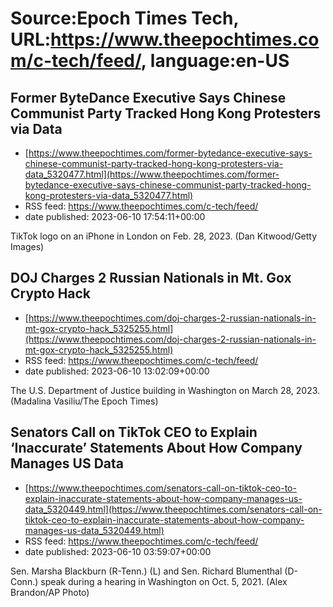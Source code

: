# Source:Epoch Times Tech, URL:https://www.theepochtimes.com/c-tech/feed/, language:en-US

## Former ByteDance Executive Says Chinese Communist Party Tracked Hong Kong Protesters via Data
 - [https://www.theepochtimes.com/former-bytedance-executive-says-chinese-communist-party-tracked-hong-kong-protesters-via-data_5320477.html](https://www.theepochtimes.com/former-bytedance-executive-says-chinese-communist-party-tracked-hong-kong-protesters-via-data_5320477.html)
 - RSS feed: https://www.theepochtimes.com/c-tech/feed/
 - date published: 2023-06-10 17:54:11+00:00

TikTok logo on an iPhone in London on Feb. 28, 2023. (Dan Kitwood/Getty Images)

## DOJ Charges 2 Russian Nationals in Mt. Gox Crypto Hack
 - [https://www.theepochtimes.com/doj-charges-2-russian-nationals-in-mt-gox-crypto-hack_5325255.html](https://www.theepochtimes.com/doj-charges-2-russian-nationals-in-mt-gox-crypto-hack_5325255.html)
 - RSS feed: https://www.theepochtimes.com/c-tech/feed/
 - date published: 2023-06-10 13:02:09+00:00

The U.S. Department of Justice building in Washington on March 28, 2023. (Madalina Vasiliu/The Epoch Times)

## Senators Call on TikTok CEO to Explain ‘Inaccurate’ Statements About How Company Manages US Data
 - [https://www.theepochtimes.com/senators-call-on-tiktok-ceo-to-explain-inaccurate-statements-about-how-company-manages-us-data_5320449.html](https://www.theepochtimes.com/senators-call-on-tiktok-ceo-to-explain-inaccurate-statements-about-how-company-manages-us-data_5320449.html)
 - RSS feed: https://www.theepochtimes.com/c-tech/feed/
 - date published: 2023-06-10 03:59:07+00:00

Sen. Marsha Blackburn (R-Tenn.) (L) and Sen. Richard Blumenthal (D-Conn.) speak during a hearing in Washington on Oct. 5, 2021. (Alex Brandon/AP Photo)

